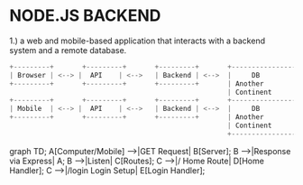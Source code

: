 # NODE.JS BACKEND
1.) a web and mobile-based application that interacts with a backend system and a remote database.
```node.js
+---------+       +---------+       +---------+       +----------------+
| Browser | <--> |  API    | <-->   | Backend | <-->  |     DB         |
+---------+       +---------+       +---------+       | Another        |
                                                      | Continent      |
+---------+       +---------+       +---------+       +----------------+
| Mobile  | <--> |  API    | <-->   | Backend | <-->  |     DB         |
+---------+       +---------+       +---------+       | Another        |
                                                      | Continent      |
                                                      +----------------+
```
graph TD;
    A[Computer/Mobile] -->|GET Request| B[Server];
    B -->|Response via Express| A;
    B -->|Listen| C[Routes];
    C -->|/ Home Route| D[Home Handler];
    C -->|/login Login Setup| E[Login Handler];

